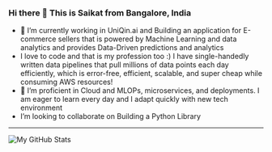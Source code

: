 ### Hi there 👋 This is Saikat from Bangalore, India
- 🔭 I’m currently working in UniQin.ai and Building an application for E-commerce sellers that is powered by Machine Learning and data analytics and provides Data-Driven predictions and analytics
- I love to code and that is my profession too :) I have single-handedly written data pipelines that pull millions of data points each day efficiently, which is error-free, efficient, scalable, and super cheap while consuming AWS resources!
- 🌱 I’m proficient in Cloud and MLOPs, microservices, and deployments. I am eager to learn every day and I adapt quickly with new tech environment
- I’m looking to collaborate on Building a Python Library
<!--
**saikat-kolkata/saikat-kolkata** is a ✨ _special_ ✨ repository because its `README.md` (this file) appears on your GitHub profile.

Here are some ideas to get you started:

- 🔭 I’m currently working on ...
- 🌱 I’m currently learning ...
- 👯 I’m looking to collaborate on ...
- 🤔 I’m looking for help with ...
- 💬 Ask me about ...
- 📫 How to reach me: ...
- 😄 Pronouns: ...
- ⚡ Fun fact: ...
-->
---
![My GitHub Stats](https://github-readme-stats.vercel.app/api?username=saikat-kolkata&show_icons=true&theme=merko&count_private=true)  
